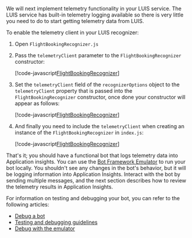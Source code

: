 We will next implement telemetry functionality in your LUIS service. The LUIS service has built-in telemetry logging available so there is very little you need to do to start getting telemetry data from LUIS.  <!---If you are interested in enabling telemetry in a QnA Maker enabled bot, see [Add telemetry to your QnAMaker bot](../v4sdk/bot-builder-telemetry-QnAMaker.md).-->

To enable the telemetry client in your LUIS recognizer:

1. Open `FlightBookingRecognizer.js`

2. Pass the `telemetryClient` parameter to the `FlightBookingRecognizer` constructor:

    [!code-javascript[FlightBookingRecognizer](~/../botbuilder-samples/samples/javascript_nodejs/21.corebot-app-insights/dialogs/flightBookingRecognizer.js?range=7)]

    <!-- This is the code block that the code snippet link should point to:
    ```javascript

    ```
        constructor(config, telemetryClient) {

    ```
    -->

3. Set the `telemetryClient` field of the `recognizerOptions` object to the `telemetryClient` property that is passed into the `FlightBookingRecognizer` constructor, once done your constructor will appear as follows:

    [!code-javascript[FlightBookingRecognizer](~/../botbuilder-samples/samples/javascript_nodejs/21.corebot-app-insights/dialogs/flightBookingRecognizer.js?range=7-19&highlight=7,14,17)]

    <!-- This is the code block that the code snippet link should point to:
    ```javascript
        if (luisIsConfigured) {
            // Set the recognizer options depending on which endpoint version you want to use e.g v2 or v3.
            // More details can be found in https://docs.microsoft.com/azure/cognitive-services/luis/luis-migration-api-v3
            const recognizerOptions = {
                apiVersion: 'v3',
                telemetryClient: telemetryClient
            };

            this.recognizer = new LuisRecognizer(config, recognizerOptions);
        }
    ```
    -->

4. And finally you need to include the `telemetryClient` when creating an instance of the `FlightBookingRecognizer` in `index.js`:

    [!code-javascript[FlightBookingRecognizer](~/../botbuilder-samples/samples/javascript_nodejs/21.corebot-app-insights/index.js?range=84)]

    <!-- This is the code block that the code snippet link should point to:
    ```javascript
    const luisRecognizer = new FlightBookingRecognizer(luisConfig, telemetryClient); 
    ```
    -->

That's it; you should have a functional bot that logs telemetry data into Application insights. You can use the [Bot Framework Emulator](https://aka.ms/bot-framework-emulator-readme) to run your bot locally. You shouldn't see any changes in the bot's behavior, but it will be logging information into Application Insights. Interact with the bot by sending multiple messages, and the next section describes how to review the telemetry results in Application Insights.

For information on testing and debugging your bot, you can refer to the following articles:

* [Debug a bot](../bot-service-debug-bot.md)
* [Testing and debugging guidelines](../v4sdk/bot-builder-testing-debugging.md)
* [Debug with the emulator](../bot-service-debug-emulator.md)
